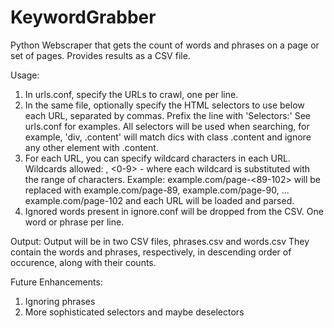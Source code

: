 KeywordGrabber
==============

Python Webscraper that gets the count of words and phrases on a page or set of pages. Provides results as a CSV file.

Usage:
1. In urls.conf, specify the URLs to crawl, one per line.
2. In the same file, optionally specify the HTML selectors to use below each URL, separated by commas. Prefix the line with 'Selectors:' See urls.conf for examples. All selectors will be used when searching, for example, 'div, .content' will match dics with class .content and ignore any other element with .content.
2. For each URL, you can specify wildcard characters in each URL. Wildcards allowed: <a-z>, <0-9> - where each wildcard is substituted with the range of characters. Example: example.com/page-<89-102> will be replaced with example.com/page-89, example.com/page-90, ... example.com/page-102 and each URL will be loaded and parsed.
3. Ignored words present in ignore.conf will be dropped from the CSV. One word or phrase per line.

Output:
Output will be in two CSV files, phrases.csv and words.csv
They contain the words and phrases, respectively, in descending order of occurence, along with their counts.

Future Enhancements:
1. Ignoring phrases
2. More sophisticated selectors and maybe deselectors
